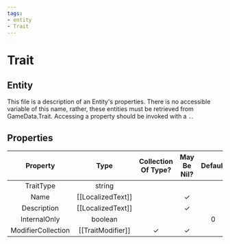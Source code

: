 ```yaml
---
tags:
- entity
- Trait
---
```

# Trait
## Entity
This file is a description of an Entity's properties. There is no accessible variable of this name, rather, these entities must be retrieved from GameData.Trait. Accessing a property should be invoked with a `.`.
## Properties
|	Property	|	Type	|	Collection Of Type?	|	May Be Nil?	|	Default	|	References	|	Key	|	Notes	|
|	:-:	|	:-:	|	:-:	|	:-:	|	:-:	|	:-:	|	:-:	|	-:	|
|	TraitType	|	string	|		|		|		|	[[Type]].Type	|	✓	|	|
|	Name	|	[[LocalizedText]]	|		|	✓	|		|		|		|	|
|	Description	|	[[LocalizedText]]	|		|	✓	|		|		|		|	|
|	InternalOnly	|	boolean	|		|		|	0	|		|		|	|
|	ModifierCollection	|	[[TraitModifier]]	|	✓	|	✓	|		|		|		|	|
